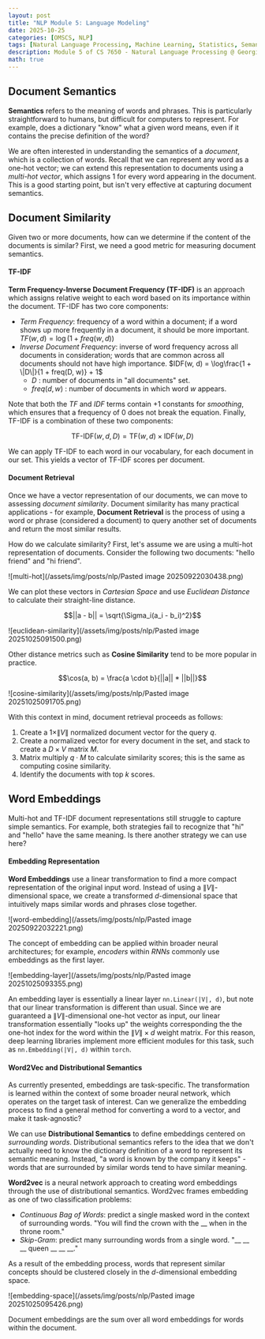 ```yaml
---
layout: post
title: "NLP Module 5: Language Modeling"
date: 2025-10-25
categories: [OMSCS, NLP]
tags: [Natural Language Processing, Machine Learning, Statistics, Semantics, Document Retrieval, TF-IDF, Cosine Similarity, Word Embedding]
description: Module 5 of CS 7650 - Natural Language Processing @ Georgia Tech. 
math: true
---
```




## Document Semantics 

**Semantics** refers to the meaning of words and phrases. This is particularly straightforward to humans, but difficult for computers to represent. For example, does a dictionary "know" what a given word means, even if it contains the precise definition of the word? 

We are often interested in understanding the semantics of a *document*, which is a collection of words. Recall that we can represent any word as a one-hot vector; we can extend this representation to documents using a *multi-hot vector*, which assigns 1 for every word appearing in the document. This is a good starting point, but isn't very effective at capturing document semantics. 

## Document Similarity 

Given two or more documents, how can we determine if the content of the documents is similar? First, we need a good metric for measuring document semantics.  

#### TF-IDF

**Term Frequency-Inverse Document Frequency (TF-IDF)** is an approach which assigns relative weight to each word based on its importance within the document. TF-IDF has two core components: 

- *Term Frequency*: frequency of a word within a document; if a word shows up more frequently in a document, it should be more important.  
  $TF(w, d) = \log(1 + freq(w, d))$ 
- *Inverse Document Frequency*: inverse of word frequency across all documents in consideration; words that are common across all documents should not have high importance. 
  $IDF(w, d) = \log\frac{1 + \|D\|}{1 + freq(D, w)} + 1$ 
	- $D$ : number of documents in "all documents" set. 
	- $freq(d, w)$ : number of documents in which word $w$ appears. 

Note that both the $TF$ and $IDF$ terms contain +1 constants for *smoothing*, which ensures that a frequency of 0 does not break the equation. Finally, TF-IDF is a combination of these two components:  

$$\text{TF-IDF}(w, d, D) = \text{TF}(w, d) \times \text{IDF}(w, D)$$  

We can apply TF-IDF to each word in our vocabulary, for each document in our set. This yields a vector of TF-IDF scores per document.  

#### Document Retrieval 

Once we have a vector representation of our documents, we can move to assessing *document similarity*. Document similarity has many practical applications - for example, **Document Retrieval** is the process of using a word or phrase (considered a document) to query another set of documents and return the most similar results. 

How do we calculate similarity? First, let's assume we are using a multi-hot representation of documents. Consider the following two documents: "hello friend" and "hi friend". 

![multi-hot](/assets/img/posts/nlp/Pasted image 20250922030438.png)

We can plot these vectors in *Cartesian Space* and use *Euclidean Distance* to calculate their straight-line distance.  

$$||a - b|| = \sqrt{\Sigma_i(a_i - b_i)^2}$$  

![euclidean-similarity](/assets/img/posts/nlp/Pasted image 20251025091500.png)

Other distance metrics such as **Cosine Similarity** tend to be more popular in practice.   

$$\cos(a, b) = \frac{a \cdot b}{||a|| * ||b||}$$  

![cosine-similarity](/assets/img/posts/nlp/Pasted image 20251025091705.png)

With this context in mind, document retrieval proceeds as follows: 

1. Create a $1 \times \|V\|$ normalized document vector for the query $q$. 
2. Create a normalized vector for every document in the set, and stack to create a $D \times V$ matrix $M$. 
3. Matrix multiply $q \cdot M$ to calculate similarity scores; this is the same as computing cosine similarity. 
4. Identify the documents with top $k$ scores. 

## Word Embeddings

Multi-hot and TF-IDF document representations still struggle to capture simple semantics. For example, both strategies fail to recognize that "hi" and "hello" have the same meaning. Is there another strategy we can use here? 

#### Embedding Representation

**Word Embeddings** use a linear transformation to find a more compact representation of the original input word. Instead of using a $\|V\|$-dimensional space, we create a transformed $d$-dimensional space that intuitively maps similar words and phrases close together. 

![word-embedding](/assets/img/posts/nlp/Pasted image 20250922032221.png)

The concept of embedding can be applied within broader neural architectures; for example, *encoders* within *RNNs* commonly use embeddings as the first layer. 

![embedding-layer](/assets/img/posts/nlp/Pasted image 20251025093355.png)

An embedding layer is essentially a linear layer `nn.Linear(|V|, d)`, but note that our linear transformation is different than usual. Since we are guaranteed a $\|V\|$-dimensional one-hot vector as input, our linear transformation essentially "looks up" the weights corresponding the the one-hot index for the word within the $\|V\| \times d$ weight matrix. For this reason, deep learning libraries implement more efficient modules for this task, such as `nn.Embedding(|V|, d)` within `torch`.  

#### Word2Vec and Distributional Semantics 

As currently presented, embeddings are task-specific. The transformation is learned within the context of some broader neural network, which operates on the target task of interest. Can we generalize the embedding process to find a general method for converting a word to a vector, and make it task-agnostic? 

We can use **Distributional Semantics** to define embeddings centered on *surrounding words*. Distributional semantics refers to the idea that we don't actually need to know the dictionary definition of a word to represent its semantic meaning. Instead, "a word is known by the company it keeps" - words that are surrounded by similar words tend to have similar meaning.

**Word2vec** is a neural network approach to creating word embeddings through the use of distributional semantics. Word2vec frames embedding as one of two classification problems: 

- *Continuous Bag of Words*: predict a single masked word in the context of surrounding words. 
  "You will find the crown with the \_\_ when in the throne room."
- *Skip-Gram*: predict many surrounding words from a single word. 
  "\_\_ \_\_ \_\_ queen \_\_ \_\_ \_\_."

As a result of the embedding process, words that represent similar concepts should be clustered closely in the $d$-dimensional embedding space. 

![embedding-space](/assets/img/posts/nlp/Pasted image 20251025095426.png)

Document embeddings are the sum over all word embeddings for words within the document. 
